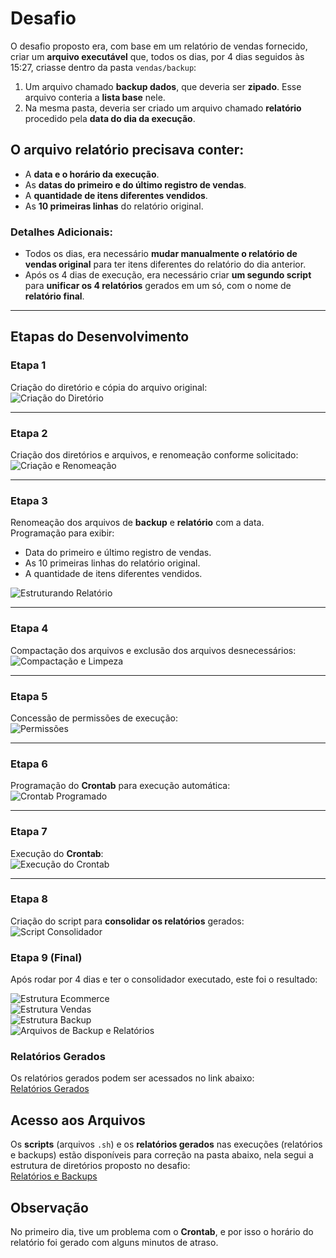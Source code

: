 # Desafio

O desafio proposto era, com base em um relatório de vendas fornecido, criar um **arquivo executável** que, todos os dias, por 4 dias seguidos às 15:27, criasse dentro da pasta `vendas/backup`:

1. Um arquivo chamado **backup dados**, que deveria ser **zipado**. Esse arquivo conteria a **lista base** nele.
2. Na mesma pasta, deveria ser criado um arquivo chamado **relatório** procedido pela **data do dia da execução**.

## O arquivo relatório precisava conter:
- A **data e o horário da execução**.
- As **datas do primeiro e do último registro de vendas**.
- A **quantidade de itens diferentes vendidos**.
- As **10 primeiras linhas** do relatório original.

### Detalhes Adicionais:
- Todos os dias, era necessário **mudar manualmente o relatório de vendas original** para ter itens diferentes do relatório do dia anterior.  
- Após os 4 dias de execução, era necessário criar **um segundo script** para **unificar os 4 relatórios** gerados em um só, com o nome de **relatório final**.

---

## Etapas do Desenvolvimento

### **Etapa 1**  
Criação do diretório e cópia do arquivo original:  
![Criação do Diretório](https://github.com/Brunacisotto/programadebolsas/blob/main/Sprint1/Evidencias/printsexecucao/01criacaodiretorio.png)

---

### **Etapa 2**  
Criação dos diretórios e arquivos, e renomeação conforme solicitado:  
![Criação e Renomeação](https://github.com/Brunacisotto/programadebolsas/blob/main/Sprint1/Evidencias/printsexecucao/scriptdetalhado/detalhescript.png)

---

### **Etapa 3**  
Renomeação dos arquivos de **backup** e **relatório** com a data.  
Programação para exibir:
- Data do primeiro e último registro de vendas.
- As 10 primeiras linhas do relatório original.
- A quantidade de itens diferentes vendidos.  

![Estruturando Relatório](https://github.com/Brunacisotto/programadebolsas/blob/main/Sprint1/Evidencias/printsexecucao/scriptdetalhado/estruturandorelatorio.png)

---

### **Etapa 4**  
Compactação dos arquivos e exclusão dos arquivos desnecessários:  
![Compactação e Limpeza](https://github.com/Brunacisotto/programadebolsas/blob/main/Sprint1/Evidencias/printsexecucao/scriptdetalhado/final.png)

---

### **Etapa 5**  
Concessão de permissões de execução:  
![Permissões](https://github.com/Brunacisotto/programadebolsas/blob/main/Sprint1/Evidencias/printsexecucao/03permissoes.png)

---

### **Etapa 6**  
Programação do **Crontab** para execução automática:  
![Crontab Programado](https://github.com/Brunacisotto/programadebolsas/blob/main/Sprint1/Evidencias/printsexecucao/04crontab.png)

---

### **Etapa 7**  
Execução do **Crontab**:  
![Execução do Crontab](https://github.com/Brunacisotto/programadebolsas/blob/main/Sprint1/Evidencias/printsexecucao/05execucaocrontab.png)

---

### **Etapa 8**  
Criação do script para **consolidar os relatórios** gerados:  
![Script Consolidador](https://github.com/Brunacisotto/programadebolsas/blob/main/Sprint1/Evidencias/printsexecucao/06scriptconsolidador.png)

### Etapa 9 (Final)

Após rodar por 4 dias e ter o consolidador executado, este foi o resultado:

![Estrutura Ecommerce](https://github.com/Brunacisotto/programadebolsas/blob/main/Sprint1/Evidencias/printdaestruturadiretorios/1ecommerce.png)  
![Estrutura Vendas](https://github.com/Brunacisotto/programadebolsas/blob/main/Sprint1/Evidencias/printdaestruturadiretorios/2vendas.png)  
![Estrutura Backup](https://github.com/Brunacisotto/programadebolsas/blob/main/Sprint1/Evidencias/printdaestruturadiretorios/3backup.png)  
![Arquivos de Backup e Relatórios](https://github.com/Brunacisotto/programadebolsas/blob/main/Sprint1/Evidencias/printdaestruturadiretorios/4arquivosbackuperelatorios.png)

### Relatórios Gerados
Os relatórios gerados podem ser acessados no link abaixo:  
[Relatórios Gerados](https://github.com/Brunacisotto/programadebolsas/tree/main/Sprint1/Evidencias/arquivosgerados)


## Acesso aos Arquivos

Os **scripts** (arquivos `.sh`) e os **relatórios gerados** nas execuções (relatórios e backups) estão disponíveis para correção na pasta abaixo, nela segui a estrutura de diretórios proposto no desafio:  
[Relatórios e Backups](https://github.com/Brunacisotto/programadebolsas/tree/main/Sprint1/Desafio/ecommerce)


## Observação
No primeiro dia, tive um problema com o **Crontab**, e por isso o horário do relatório foi gerado com alguns minutos de atraso.



